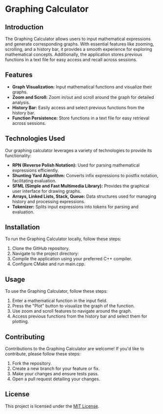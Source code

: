 # Graphing Calculator

## Introduction

The Graphing Calculator allows users to input mathematical expressions and generate corresponding graphs. With essential features like zooming, scrolling, and a history bar, it provides a smooth experience for exploring mathematical concepts. Additionally, the application stores previous functions in a text file for easy access and recall across sessions.
## Features

- **Graph Visualization:** Input mathematical functions and visualize their graphs.
- **Zoom and Scroll:** Zoom in/out and scroll around the graph for detailed analysis.
- **History Bar:** Easily access and select previous functions from the history bar.
- **Function Persistence:** Store functions in a text file for easy retrieval across sessions.

## Technologies Used

Our graphing calculator leverages a variety of technologies to provide its functionality:

- **RPN (Reverse Polish Notation):** Used for parsing mathematical expressions efficiently.
- **Shunting Yard Algorithm:** Converts infix expressions to postfix notation, facilitating evaluation.
- **SFML (Simple and Fast Multimedia Library):** Provides the graphical user interface for drawing graphs.
- **Arrays, Linked Lists, Stack, Queue:** Data structures used for managing history and processing expressions.
- **Tokenizer:** Splits input expressions into tokens for parsing and evaluation.

## Installation

To run the Graphing Calculator locally, follow these steps:

1. Clone the GitHub repository.
2. Navigate to the project directory:
3. Compile the application using your preferred C++ compiler.
4. Configure CMake and run main.cpp.

## Usage

To use the Graphing Calculator, follow these steps:

1. Enter a mathematical function in the input field.
2. Press the "Plot" button to visualize the graph of the function.
3. Use zoom and scroll features to navigate around the graph.
4. Access previous functions from the history bar and select them for plotting.

## Contributing

Contributions to the Graphing Calculator are welcome! If you'd like to contribute, please follow these steps:

1. Fork the repository.
2. Create a new branch for your feature or fix.
3. Make your changes and ensure tests pass.
4. Open a pull request detailing your changes.

## License

This project is licensed under the [MIT License](LICENSE).

